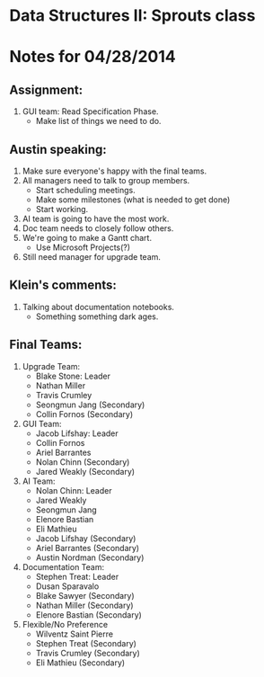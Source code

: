 # Data Structures II: Sprouts class
# Notes for 04/28/2014

## Assignment:
1. GUI team: Read Specification Phase.
   - Make list of things we need to do.

## Austin speaking:
1. Make sure everyone's happy with the final teams.
2. All managers need to talk to group members.
   - Start scheduling meetings.
   - Make some milestones (what is needed to get done)
   - Start working.
3. AI team is going to have the most work.
4. Doc team needs to closely follow others.
5. We're going to make a Gantt chart.
   - Use Microsoft Projects(?)
6. Still need manager for upgrade team.

## Klein's comments:
1. Talking about documentation notebooks.
   - Something something dark ages.

## Final Teams:
1. Upgrade Team:
   - Blake Stone: Leader
   - Nathan Miller
   - Travis Crumley
   - Seongmun Jang (Secondary)
   - Collin Fornos (Secondary)
2. GUI Team:
   - Jacob Lifshay: Leader
   - Collin Fornos
   - Ariel Barrantes
   - Nolan Chinn (Secondary)
   - Jared Weakly (Secondary)
3. AI Team:
   - Nolan Chinn: Leader
   - Jared Weakly
   - Seongmun Jang
   - Elenore Bastian
   - Eli Mathieu
   - Jacob Lifshay (Secondary)
   - Ariel Barrantes (Secondary)
   - Austin Nordman (Secondary)
4. Documentation Team:
   - Stephen Treat: Leader
   - Dusan Sparavalo
   - Blake Sawyer (Secondary)
   - Nathan Miller (Secondary)
   - Elenore Bastian (Secondary)
5. Flexible/No Preference
   - Wilventz Saint Pierre
   - Stephen Treat (Secondary)
   - Travis Crumley (Secondary)
   - Eli Mathieu (Secondary)
